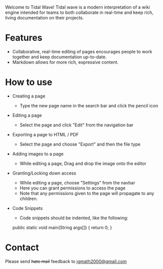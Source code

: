 Welcome to Tidal Wave!  Tidal wave is a modern interpretation of a wiki engine
intended for teams to both collaborate in real-time and keep rich, living
documentation on their projects.

# Features

- Collaborative, real-time editing of pages encourages people to work together and keep documentation up-to-date.
- Markdown allows for more rich, expressive content.
 
# How to use

- Creating a page
    - Type the new page name in the search bar and click the pencil icon
- Editing a page
    - Select the page and click "Edit" from the navigation bar
- Exporting a page to HTML / PDF
    - Select the page and choose "Export" and then the file type
- Adding images to a page
    - While editing a page, Drag and drop the image onto the editor
- Granting/Locking down access
    - While editing a page, choose "Settings" from the navbar
    - Here you can grant permissions to access the page
    - Note that any permissions given to the page will propagate to any children.
- Code Snippets
    - Code snippets should be indented, like the following:


    public static void main(String args[]) {
        return 0;
    }

# Contact

Please send ~~hate mail~~ feedback to <a href="mailto:jgmath2000@gmail.com">jgmath2000@gmail.com</a>
